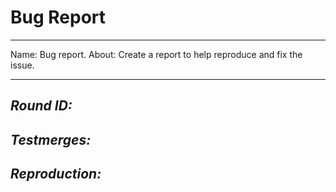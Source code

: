 # Bug Report

---

Name: Bug report.
About: Create a report to help reproduce and fix the issue.

---
<!-- Write **BELOW** The Headers and **ABOVE** The comments else it may not be viewable -->
## *Round ID:*

<!--- **INCLUDE THE ROUND ID**
If you discovered this issue from playing beestation hosted servers:-->

## *Testmerges:*

<!-- If you're certain the issue is to be caused by a test merge [OOC tab -> Show Server Revision], report it in the pull request's comment section rather than on the tracker(If you're unsure you can refer to the issue number by prefixing said number with #. The issue number can be found beside the title after submitting it to the tracker).If no testmerges are active, feel free to remove this section. -->

## *Reproduction:*

<!-- Explain your issue in detail, including the steps to reproduce it. Issues without proper reproduction steps or explanation are open to being ignored/closed by maintainers.-->

<!-- **For Admins:** Oddities induced by var-edits and other admin tools are not necessarily bugs. Verify that your issues occur under regular circumstances before reporting them. -->
